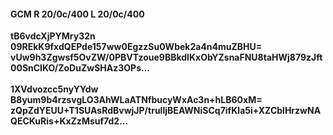 #### GCM R 20/0c/400 L 20/0c/400
**tB6vdcXjPYMry32n**<br/>**09REkK9fxdQEPde157ww0EgzzSu0Wbek2a4n4muZBHU=**<br/>**vUw9h3Zgwsf5OvZW/0PBVTzoue9BBkdIKxObYZsnaFNU8taHWj879zJft00SnCIKO/ZoDuZwSHAz3OPs...**<br/><br/>
**1XVdvozcc5nyYYdw**<br/>**B8yum9b4rzsvgLO3AhWLaATNfbucyWxAc3n+hLB60xM=**<br/>**zQpZdYEUU+T1SUAsRdBvwjJP/trulIjBEAWNiSCq7ifKIa5i+XZCblHrzwNAQECKuRis+KxZzMsuf7d2...**
